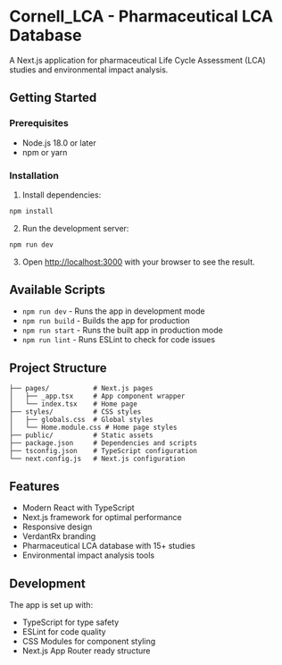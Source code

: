 # Cornell_LCA - Pharmaceutical LCA Database

A Next.js application for pharmaceutical Life Cycle Assessment (LCA) studies and environmental impact analysis.

## Getting Started

### Prerequisites

- Node.js 18.0 or later
- npm or yarn

### Installation

1. Install dependencies:

```bash
npm install
```

2. Run the development server:

```bash
npm run dev
```

3. Open [http://localhost:3000](http://localhost:3000) with your browser to see the result.

## Available Scripts

- `npm run dev` - Runs the app in development mode
- `npm run build` - Builds the app for production
- `npm run start` - Runs the built app in production mode
- `npm run lint` - Runs ESLint to check for code issues

## Project Structure

```
├── pages/           # Next.js pages
│   ├── _app.tsx     # App component wrapper
│   └── index.tsx    # Home page
├── styles/          # CSS styles
│   ├── globals.css  # Global styles
│   └── Home.module.css # Home page styles
├── public/          # Static assets
├── package.json     # Dependencies and scripts
├── tsconfig.json    # TypeScript configuration
└── next.config.js   # Next.js configuration
```

## Features

- Modern React with TypeScript
- Next.js framework for optimal performance
- Responsive design
- VerdantRx branding
- Pharmaceutical LCA database with 15+ studies
- Environmental impact analysis tools

## Development

The app is set up with:

- TypeScript for type safety
- ESLint for code quality
- CSS Modules for component styling
- Next.js App Router ready structure
